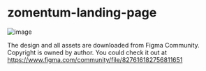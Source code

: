 # zomentum-landing-page


![image](https://user-images.githubusercontent.com/60818905/126291231-09ec246b-8001-43fd-b386-9cf442870998.png)



The design and all assets are downloaded from Figma Community. Copyright is owned by author. You could check it out at https://www.figma.com/community/file/827616182756811651

